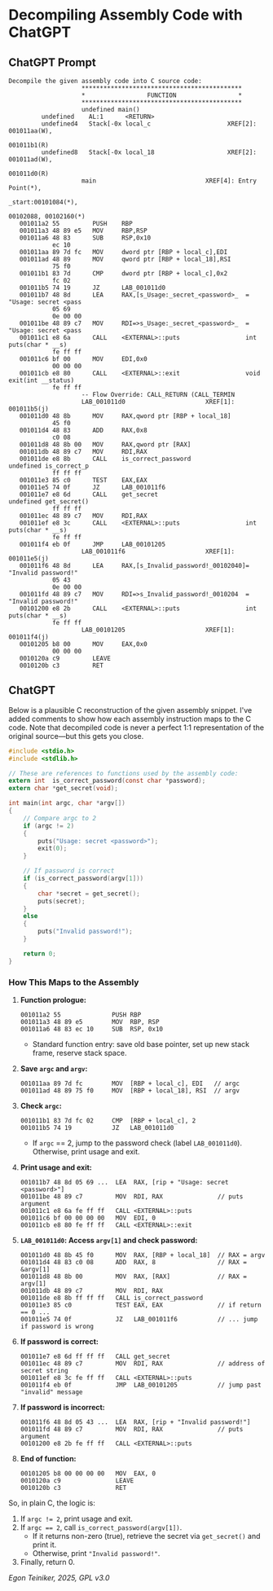 # Decompiling Assembly Code with ChatGPT

## ChatGPT Prompt

```
Decompile the given assembly code into C source code: 
                    ********************************************
                    *                 FUNCTION                 *
                    ********************************************
                    undefined main()
         undefined    AL:1      <RETURN>
         undefined4   Stack[-0x local_c                     XREF[2]: 001011aa(W), 
                                                                     001011b1(R)  
         undefined8   Stack[-0x local_18                    XREF[2]: 001011ad(W), 
                                                                     001011d0(R)  
                    main                              XREF[4]: Entry Point(*), 
                                                               _start:00101084(*), 
                                                               00102088, 00102160(*)  
   001011a2 55         PUSH    RBP
   001011a3 48 89 e5   MOV     RBP,RSP
   001011a6 48 83      SUB     RSP,0x10
            ec 10
   001011aa 89 7d fc   MOV     dword ptr [RBP + local_c],EDI
   001011ad 48 89      MOV     qword ptr [RBP + local_18],RSI
            75 f0
   001011b1 83 7d      CMP     dword ptr [RBP + local_c],0x2
            fc 02
   001011b5 74 19      JZ      LAB_001011d0
   001011b7 48 8d      LEA     RAX,[s_Usage:_secret_<password>_  = "Usage: secret <pass
            05 69 
            0e 00 00
   001011be 48 89 c7   MOV     RDI=>s_Usage:_secret_<password>_  = "Usage: secret <pass
   001011c1 e8 6a      CALL    <EXTERNAL>::puts                  int puts(char * __s)
            fe ff ff
   001011c6 bf 00      MOV     EDI,0x0
            00 00 00
   001011cb e8 80      CALL    <EXTERNAL>::exit                  void exit(int __status)
            fe ff ff
                    -- Flow Override: CALL_RETURN (CALL_TERMIN
                    LAB_001011d0                      XREF[1]: 001011b5(j)  
   001011d0 48 8b      MOV     RAX,qword ptr [RBP + local_18]
            45 f0
   001011d4 48 83      ADD     RAX,0x8
            c0 08
   001011d8 48 8b 00   MOV     RAX,qword ptr [RAX]
   001011db 48 89 c7   MOV     RDI,RAX
   001011de e8 8b      CALL    is_correct_password               undefined is_correct_p
            ff ff ff
   001011e3 85 c0      TEST    EAX,EAX
   001011e5 74 0f      JZ      LAB_001011f6
   001011e7 e8 6d      CALL    get_secret                        undefined get_secret()
            ff ff ff
   001011ec 48 89 c7   MOV     RDI,RAX
   001011ef e8 3c      CALL    <EXTERNAL>::puts                  int puts(char * __s)
            fe ff ff
   001011f4 eb 0f      JMP     LAB_00101205
                    LAB_001011f6                      XREF[1]: 001011e5(j)  
   001011f6 48 8d      LEA     RAX,[s_Invalid_password!_00102040]= "Invalid password!"
            05 43 
            0e 00 00
   001011fd 48 89 c7   MOV     RDI=>s_Invalid_password!_0010204  = "Invalid password!"
   00101200 e8 2b      CALL    <EXTERNAL>::puts                  int puts(char * __s)
            fe ff ff
                    LAB_00101205                      XREF[1]: 001011f4(j)  
   00101205 b8 00      MOV     EAX,0x0
            00 00 00
   0010120a c9         LEAVE
   0010120b c3         RET
```

## ChatGPT 

Below is a plausible C reconstruction of the given assembly snippet. I've added comments to show how each assembly instruction maps to the C code. Note that decompiled code is never a perfect 1:1 representation of the original source—but this gets you close.

```c
#include <stdio.h>
#include <stdlib.h>

// These are references to functions used by the assembly code:
extern int  is_correct_password(const char *password);
extern char *get_secret(void);

int main(int argc, char *argv[])
{
    // Compare argc to 2
    if (argc != 2)
    {
        puts("Usage: secret <password>");
        exit(0);
    }

    // If password is correct
    if (is_correct_password(argv[1]))
    {
        char *secret = get_secret();
        puts(secret);
    }
    else
    {
        puts("Invalid password!");
    }

    return 0;
}
```

### How This Maps to the Assembly

1. **Function prologue:**
   ```assembly
   001011a2 55              PUSH RBP
   001011a3 48 89 e5        MOV  RBP, RSP
   001011a6 48 83 ec 10     SUB  RSP, 0x10
   ```
   - Standard function entry: save old base pointer, set up new stack frame, reserve stack space.

2. **Save `argc` and `argv`:**
   ```assembly
   001011aa 89 7d fc        MOV  [RBP + local_c], EDI   // argc
   001011ad 48 89 75 f0     MOV  [RBP + local_18], RSI  // argv
   ```

3. **Check `argc`:**
   ```assembly
   001011b1 83 7d fc 02     CMP  [RBP + local_c], 2
   001011b5 74 19           JZ   LAB_001011d0
   ```
   - If `argc` == 2, jump to the password check (label `LAB_001011d0`). Otherwise, print usage and exit.

4. **Print usage and exit:**
   ```assembly
   001011b7 48 8d 05 69 ...  LEA  RAX, [rip + "Usage: secret <password>"]
   001011be 48 89 c7         MOV  RDI, RAX               // puts argument
   001011c1 e8 6a fe ff ff   CALL <EXTERNAL>::puts
   001011c6 bf 00 00 00 00   MOV  EDI, 0
   001011cb e8 80 fe ff ff   CALL <EXTERNAL>::exit
   ```

5. **`LAB_001011d0`: Access `argv[1]` and check password:**
   ```assembly
   001011d0 48 8b 45 f0      MOV  RAX, [RBP + local_18]  // RAX = argv
   001011d4 48 83 c0 08      ADD  RAX, 8                 // RAX = &argv[1]
   001011d8 48 8b 00         MOV  RAX, [RAX]             // RAX = argv[1]
   001011db 48 89 c7         MOV  RDI, RAX
   001011de e8 8b ff ff ff   CALL is_correct_password
   001011e3 85 c0            TEST EAX, EAX               // if return == 0 ...
   001011e5 74 0f            JZ   LAB_001011f6           // ... jump if password is wrong
   ```

6. **If password is correct:**
   ```assembly
   001011e7 e8 6d ff ff ff   CALL get_secret
   001011ec 48 89 c7         MOV  RDI, RAX               // address of secret string
   001011ef e8 3c fe ff ff   CALL <EXTERNAL>::puts
   001011f4 eb 0f            JMP  LAB_00101205           // jump past "invalid" message
   ```

7. **If password is incorrect:**
   ```assembly
   001011f6 48 8d 05 43 ...  LEA  RAX, [rip + "Invalid password!"]
   001011fd 48 89 c7         MOV  RDI, RAX               // puts argument
   00101200 e8 2b fe ff ff   CALL <EXTERNAL>::puts
   ```

8. **End of function:**
   ```assembly
   00101205 b8 00 00 00 00   MOV  EAX, 0
   0010120a c9               LEAVE
   0010120b c3               RET
   ```

So, in plain C, the logic is:

1. If `argc != 2`, print usage and exit.  
2. If `argc == 2`, call `is_correct_password(argv[1])`.  
    - If it returns non-zero (true), retrieve the secret via `get_secret()` and print it.  
    - Otherwise, print `"Invalid password!"`.  
3. Finally, return 0.

*Egon Teiniker, 2025, GPL v3.0*